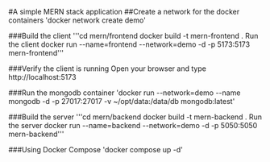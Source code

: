 #A simple MERN stack application
##Create a network for the docker containers
'docker network create demo'

###Build the client
'''cd mern/frontend
docker build -t mern-frontend .
Run the client
docker run --name=frontend --network=demo -d -p 5173:5173 mern-frontend'''

###Verify the client is running
Open your browser and type http://localhost:5173

###Run the mongodb container
'docker run --network=demo --name mongodb -d -p 27017:27017 -v ~/opt/data:/data/db mongodb:latest'

###Build the server
'''cd mern/backend
docker build -t mern-backend .
Run the server
docker run --name=backend --network=demo -d -p 5050:5050 mern-backend'''

###Using Docker Compose
'docker compose up -d'

